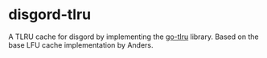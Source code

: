 # disgord-tlru
A TLRU cache for disgord by implementing the [go-tlru](https://github.com/auttaja/go-tlru) library. Based on the base LFU cache implementation by Anders.
